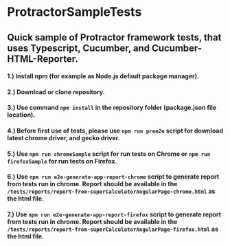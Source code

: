 # ProtractorSampleTests
## Quick sample of Protractor framework tests, that uses Typescript, Cucumber, and Cucumber-HTML-Reporter.

#### 1.) Install npm (for example as Node.js default package manager).
#### 2.) Download or clone repository.
#### 3.) Use command `npm install` in the repository folder (package.json file location).
#### 4.) Before first use of tests, please use `npm run pree2e` script for download latest chrome driver, and gecko driver.
#### 5.) Use `npm run chromeSample` script for run tests on Chrome or `npm run firefoxSample` for run tests on Firefox.
#### 6.) Use `npm run e2e-generate-app-report-chrome` script to generate report from tests run in chrome. Report should be available in the  `/tests/reports/report-from-superCalculatorAngularPage-chrome.html` as the html file.
#### 7.) Use `npm run e2e-generate-app-report-firefox` script to generate report from tests run in chrome. Report should be available in the  `/tests/reports/report-from-superCalculatorAngularPage-firefox.html` as the html file.
